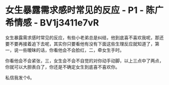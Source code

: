 # 女生暴露需求感时常见的反应 - P1 - 陈广希情感 - BV1j3411e7vR

女生暴露需求感时常见的反应，有些小老弟总是纠结，他到底喜不喜欢我呢，那还要不要再接着追下去呢，其实你只要看他有没有下面这些生理反应就知道了，第一，说一些暧昧的话，你看他会不会脸红，二，牵女生手时。

你看他会不会紧张，三，女生会不会不自觉的对你动手动脚，以上三点中了两点，你就可以大胆表白了，你还是不确定女生到底喜不喜欢你。

私信我发个6。